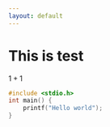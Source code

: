 ```yaml
---
layout: default
---
```


# This is test

$1+1$

```c
#include <stdio.h>
int main() {
    printf("Hello world");
}
```